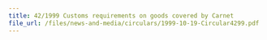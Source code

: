 ```yaml
---
title: 42/1999 Customs requirements on goods covered by Carnet
file_url: /files/news-and-media/circulars/1999-10-19-Circular4299.pdf
---
```

